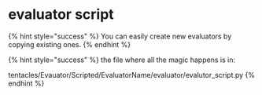 # evaluator script

{% hint style="success" %}
You can easily create new evaluators by copying existing ones.
{% endhint %}

{% hint style="success" %}
the file where all the magic happens is in:&#x20;

tentacles/Evauator/Scripted/EvaluatorName/evaluator/evalutor\_script.py
{% endhint %}

